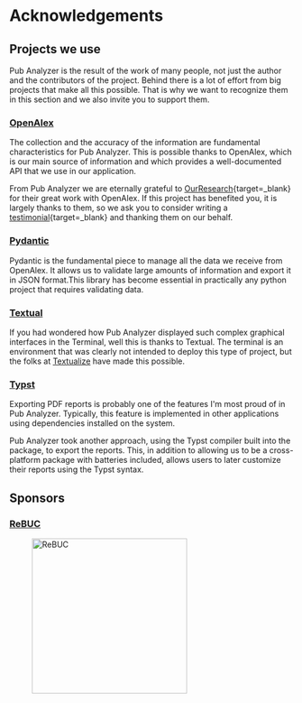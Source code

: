 # Acknowledgements

## Projects we use

Pub Analyzer is the result of the work of many people, not just the author and the contributors of the project. Behind there is a lot of effort from big projects that make all this possible. That is why we want to recognize them in this section and we also invite you to support them.

### <a href="https://openalex.org/" target="_blank">OpenAlex</a>

The collection and the accuracy of the information are fundamental characteristics for Pub Analyzer. This is possible thanks to OpenAlex, which is our main source of information and which provides a well-documented API that we use in our application.

From Pub Analyzer we are eternally grateful to [OurResearch](https://ourresearch.org/){target=_blank} for their great work with OpenAlex. If this project has benefited you, it is largely thanks to them, so we ask you to consider writing a [testimonial](https://forms.monday.com/forms/4d5ad5a8e6a72ae31987a29118f1d437){target=_blank} and thanking them on our behalf.

### <a href="https://docs.pydantic.dev/" target="_blank">Pydantic</a>

Pydantic is the fundamental piece to manage all the data we receive from OpenAlex. It allows us to validate large amounts of information and export it in JSON format.This library has become essential in practically any python project that requires validating data.


### <a href="https://textual.textualize.io/" target="_blank">Textual</a>

If you had wondered how Pub Analyzer displayed such complex graphical interfaces in the Terminal, well this is thanks to Textual. The terminal is an environment that was clearly not intended to deploy this type of project, but the folks at [Textualize](https://www.textualize.io/) have made this possible.


### <a href="https://typst.app/" target="_blank">Typst</a>

Exporting PDF reports is probably one of the features I'm most proud of in Pub Analyzer. Typically, this feature is implemented in other applications using dependencies installed on the system.

Pub Analyzer took another approach, using the Typst compiler built into the package, to export the reports. This, in addition to allowing us to be a cross-platform package with batteries included, allows users to later customize their reports using the Typst syntax.

## Sponsors

### <a href="http://siabuc.ucol.mx/rebuc/" target="_blank">ReBUC</a>

<figure>
    <a href="http://siabuc.ucol.mx/rebuc/" target="_blank" title="ReBUC"><img src="/assets/img/sponsors/rebuc.png" alt="ReBUC" width="275"></a>
</figure>
